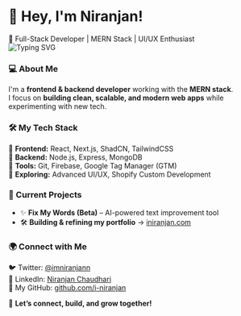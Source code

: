 # 👋 Hey, I'm Niranjan!  
🚀 Full-Stack Developer | MERN Stack | UI/UX Enthusiast  
![Typing SVG](https://readme-typing-svg.herokuapp.com?font=Fira+Code&pause=1000&color=F7A80A&width=435&lines=Hey%2C+I'm+Niranjan!;Full-Stack+Developer;Building+Cool+Web+Apps!🚀)
### 💻 About Me  
I'm a **frontend & backend developer** working with the **MERN stack**.  
I focus on **building clean, scalable, and modern web apps** while experimenting with new tech.  

### 🛠 My Tech Stack  
🔹 **Frontend:** React, Next.js, ShadCN, TailwindCSS  
🔹 **Backend:** Node.js, Express, MongoDB  
🔹 **Tools:** Git, Firebase, Google Tag Manager (GTM)  
🔹 **Exploring:** Advanced UI/UX, Shopify Custom Development  

### 🚧 Current Projects  
- ✨ **Fix My Words (Beta)** – AI-powered text improvement tool  
- 🛠 **Building & refining my portfolio** → [iniranjan.com](https://iniranjan.com)  

### 🌍 Connect with Me  
🐦 Twitter: [@imniranjann](https://x.com/imniranjann)  
💼 LinkedIn: [Niranjan Chaudhari](https://www.linkedin.com/in/niranjan-chaudhari-26157b194/)  
📂 My GitHub: [github.com/i-niranjan](https://github.com/i-niranjan)  

🚀 **Let’s connect, build, and grow together!**  
